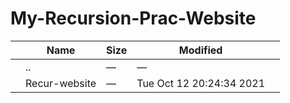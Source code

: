My-Recursion-Prac-Website
=========================

<table><thead><tr class="header"><th></th><th>Name</th><th>Size</th><th>Modified</th><th></th></tr></thead><tbody><tr class="odd"><td></td><td><span class="goup">..</span></td><td>—</td><td>—</td><td></td></tr><tr class="even"><td></td><td><span class="name">Recur-website</span></td><td>—</td><td>Tue Oct 12 20:24:34 2021</td><td></td></tr></tbody></table>
